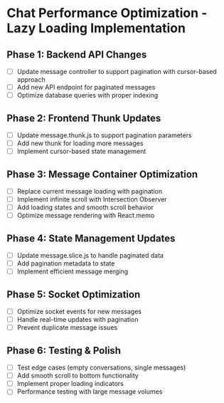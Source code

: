 # Chat Performance Optimization - Lazy Loading Implementation

## Phase 1: Backend API Changes
- [ ] Update message controller to support pagination with cursor-based approach
- [ ] Add new API endpoint for paginated messages
- [ ] Optimize database queries with proper indexing

## Phase 2: Frontend Thunk Updates
- [ ] Update message.thunk.js to support pagination parameters
- [ ] Add new thunk for loading more messages
- [ ] Implement cursor-based state management

## Phase 3: Message Container Optimization
- [ ] Replace current message loading with pagination
- [ ] Implement infinite scroll with Intersection Observer
- [ ] Add loading states and smooth scroll behavior
- [ ] Optimize message rendering with React.memo

## Phase 4: State Management Updates
- [ ] Update message.slice.js to handle paginated data
- [ ] Add pagination metadata to state
- [ ] Implement efficient message merging

## Phase 5: Socket Optimization
- [ ] Optimize socket events for new messages
- [ ] Handle real-time updates with pagination
- [ ] Prevent duplicate message issues

## Phase 6: Testing & Polish
- [ ] Test edge cases (empty conversations, single messages)
- [ ] Add smooth scroll to bottom functionality
- [ ] Implement proper loading indicators
- [ ] Performance testing with large message volumes
